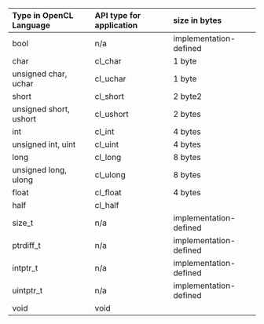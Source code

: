 | Type in OpenCL Language | API type for application | size in bytes |
|:------------------------|:-------------------------|:--------------|
| bool                    | n/a                      | implementation-defined |
| char                    | cl\_char                 | 1 byte        |
| unsigned char, uchar    | cl\_uchar                | 1 byte        |
| short                   | cl\_short                | 2 byte2       |
| unsigned short, ushort  | cl\_ushort               | 2 bytes       |
| int                     | cl\_int                  | 4 bytes       |
| unsigned int, uint      | cl\_uint                 | 4 bytes       |
| long                    | cl\_long                 | 8 bytes       |
| unsigned long, ulong    | cl\_ulong                | 8 bytes       |
| float                   | cl\_float                | 4 bytes       |
| half                    | cl\_half                 |               |
| size\_t                 | n/a                      | implementation-defined |
| ptrdiff\_t              | n/a                      | implementation-defined |
| intptr\_t               | n/a                      | implementation-defined |
| uintptr\_t              | n/a                      | implementation-defined |
| void                    | void                     |               |